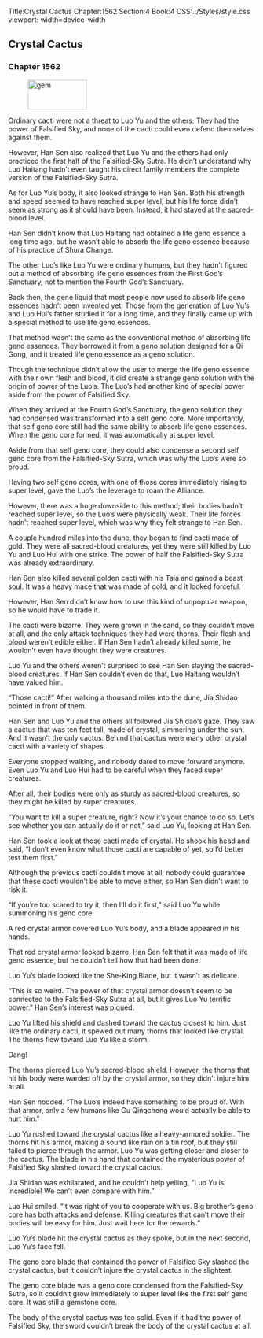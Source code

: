 Title:Crystal Cactus 
Chapter:1562 
Section:4 
Book:4 
CSS:../Styles/style.css 
viewport: width=device-width
  
## Crystal Cactus
### Chapter 1562
  
<figure>
	<img src="../Images/gem.gif" alt="gem" id="gem" width="120" height="60" />
</figure>
  

  
Ordinary cacti were not a threat to Luo Yu and the others. They had the power of Falsified Sky, and none of the cacti could even defend themselves against them.

However, Han Sen also realized that Luo Yu and the others had only practiced the first half of the Falsified-Sky Sutra. He didn’t understand why Luo Haitang hadn’t even taught his direct family members the complete version of the Falsified-Sky Sutra.

As for Luo Yu’s body, it also looked strange to Han Sen. Both his strength and speed seemed to have reached super level, but his life force didn’t seem as strong as it should have been. Instead, it had stayed at the sacred-blood level.

Han Sen didn’t know that Luo Haitang had obtained a life geno essence a long time ago, but he wasn’t able to absorb the life geno essence because of his practice of Shura Change.

The other Luo’s like Luo Yu were ordinary humans, but they hadn’t figured out a method of absorbing life geno essences from the First God’s Sanctuary, not to mention the Fourth God’s Sanctuary.

Back then, the gene liquid that most people now used to absorb life geno essences hadn’t been invented yet. Those from the generation of Luo Yu’s and Luo Hui’s father studied it for a long time, and they finally came up with a special method to use life geno essences.

That method wasn’t the same as the conventional method of absorbing life geno essences. They borrowed it from a geno solution designed for a Qi Gong, and it treated life geno essence as a geno solution.

Though the technique didn’t allow the user to merge the life geno essence with their own flesh and blood, it did create a strange geno solution with the origin of power of the Luo’s. The Luo’s had another kind of special power aside from the power of Falsified Sky.

When they arrived at the Fourth God’s Sanctuary, the geno solution they had condensed was transformed into a self geno core. More importantly, that self geno core still had the same ability to absorb life geno essences. When the geno core formed, it was automatically at super level.

Aside from that self geno core, they could also condense a second self geno core from the Falsified-Sky Sutra, which was why the Luo’s were so proud.

Having two self geno cores, with one of those cores immediately rising to super level, gave the Luo’s the leverage to roam the Alliance.

However, there was a huge downside to this method; their bodies hadn’t reached super level, so the Luo’s were physically weak. Their life forces hadn’t reached super level, which was why they felt strange to Han Sen.

A couple hundred miles into the dune, they began to find cacti made of gold. They were all sacred-blood creatures, yet they were still killed by Luo Yu and Luo Hui with one strike. The power of half the Falsified-Sky Sutra was already extraordinary.

Han Sen also killed several golden cacti with his Taia and gained a beast soul. It was a heavy mace that was made of gold, and it looked forceful.

However, Han Sen didn’t know how to use this kind of unpopular weapon, so he would have to trade it.

The cacti were bizarre. They were grown in the sand, so they couldn’t move at all, and the only attack techniques they had were thorns. Their flesh and blood weren’t edible either. If Han Sen hadn’t already killed some, he wouldn’t even have thought they were creatures.

Luo Yu and the others weren’t surprised to see Han Sen slaying the sacred-blood creatures. If Han Sen couldn’t even do that, Luo Haitang wouldn’t have valued him.

“Those cacti!” After walking a thousand miles into the dune, Jia Shidao pointed in front of them.

Han Sen and Luo Yu and the others all followed Jia Shidao’s gaze. They saw a cactus that was ten feet tall, made of crystal, simmering under the sun. And it wasn’t the only cactus. Behind that cactus were many other crystal cacti with a variety of shapes.

Everyone stopped walking, and nobody dared to move forward anymore. Even Luo Yu and Luo Hui had to be careful when they faced super creatures.

After all, their bodies were only as sturdy as sacred-blood creatures, so they might be killed by super creatures.

“You want to kill a super creature, right? Now it’s your chance to do so. Let’s see whether you can actually do it or not,” said Luo Yu, looking at Han Sen.

Han Sen took a look at those cacti made of crystal. He shook his head and said, “I don’t even know what those cacti are capable of yet, so I’d better test them first.”

Although the previous cacti couldn’t move at all, nobody could guarantee that these cacti wouldn’t be able to move either, so Han Sen didn’t want to risk it.

“If you’re too scared to try it, then I’ll do it first,” said Luo Yu while summoning his geno core.

A red crystal armor covered Luo Yu’s body, and a blade appeared in his hands.

That red crystal armor looked bizarre. Han Sen felt that it was made of life geno essence, but he couldn’t tell how that had been done.

Luo Yu’s blade looked like the She-King Blade, but it wasn’t as delicate.

“This is so weird. The power of that crystal armor doesn’t seem to be connected to the Falsified-Sky Sutra at all, but it gives Luo Yu terrific power.” Han Sen’s interest was piqued.

Luo Yu lifted his shield and dashed toward the cactus closest to him. Just like the ordinary cacti, it spewed out many thorns that looked like crystal. The thorns flew toward Luo Yu like a storm.

Dang!

The thorns pierced Luo Yu’s sacred-blood shield. However, the thorns that hit his body were warded off by the crystal armor, so they didn’t injure him at all.

Han Sen nodded. “The Luo’s indeed have something to be proud of. With that armor, only a few humans like Gu Qingcheng would actually be able to hurt him.”

Luo Yu rushed toward the crystal cactus like a heavy-armored soldier. The thorns hit his armor, making a sound like rain on a tin roof, but they still failed to pierce through the armor. Luo Yu was getting closer and closer to the cactus. The blade in his hand that contained the mysterious power of Falsified Sky slashed toward the crystal cactus.

Jia Shidao was exhilarated, and he couldn’t help yelling, “Luo Yu is incredible! We can’t even compare with him.”

Luo Hui smiled. “It was right of you to cooperate with us. Big brother’s geno core has both attacks and defense. Killing creatures that can’t move their bodies will be easy for him. Just wait here for the rewards.”

Luo Yu’s blade hit the crystal cactus as they spoke, but in the next second, Luo Yu’s face fell.

The geno core blade that contained the power of Falsified Sky slashed the crystal cactus, but it couldn’t injure the crystal cactus in the slightest.

The geno core blade was a geno core condensed from the Falsified-Sky Sutra, so it couldn’t grow immediately to super level like the first self geno core. It was still a gemstone core.

The body of the crystal cactus was too solid. Even if it had the power of Falsified Sky, the sword couldn’t break the body of the crystal cactus at all.